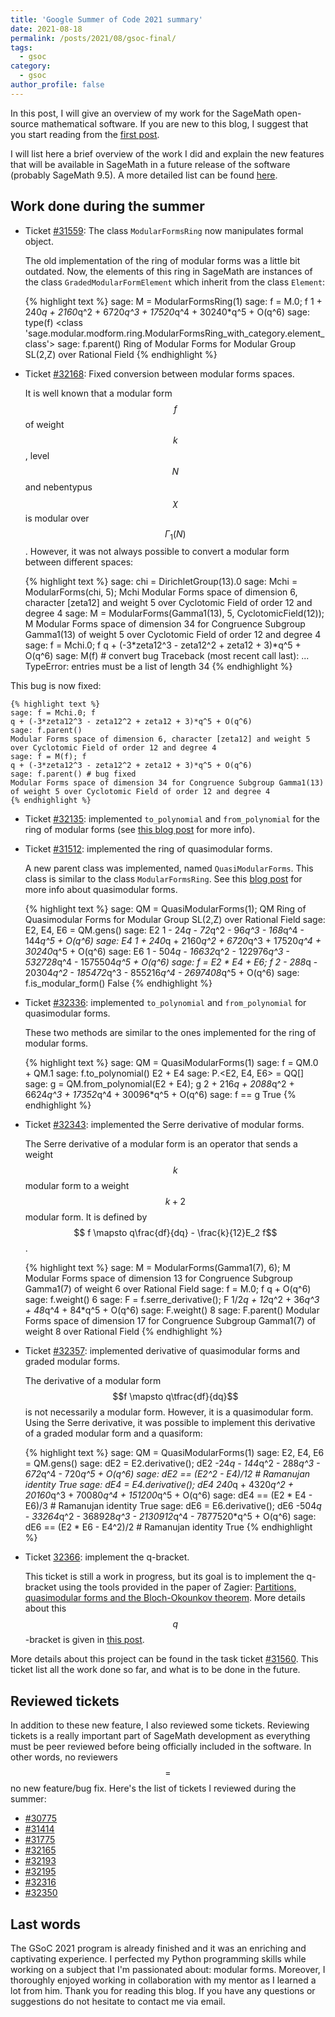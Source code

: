 ```yaml
---
title: 'Google Summer of Code 2021 summary'
date: 2021-08-18
permalink: /posts/2021/08/gsoc-final/
tags:
  - gsoc
category:
  - gsoc
author_profile: false
---
```


In this post, I will give an overview of my work for the SageMath open-source mathematical software. If you are new to this blog, I suggest that you start reading from the [first post](/posts/2021/05/gsoc2021/).

I will list here a brief overview of the work I did and explain the new features that will be available in SageMath in a future release of the software (probably SageMath 9.5). A more detailed list can be found [here](https://trac.sagemath.org/ticket/31560).

## Work done during the summer

* Ticket [#31559](https://trac.sagemath.org/ticket/31559): The class `ModularFormsRing` now manipulates formal object.

    The old implementation of the ring of modular forms was a little bit outdated. Now, the elements of this ring in SageMath are instances of the class `GradedModularFormElement` which inherit from the class `Element`:

    {% highlight text %}
    sage: M = ModularFormsRing(1)
    sage: f = M.0; f
    1 + 240*q + 2160*q^2 + 6720*q^3 + 17520*q^4 + 30240*q^5 + O(q^6)
    sage: type(f)
    <class 'sage.modular.modform.ring.ModularFormsRing_with_category.element_class'>
    sage: f.parent()
    Ring of Modular Forms for Modular Group SL(2,Z) over Rational Field
    {% endhighlight %}

* Ticket [#32168](https://trac.sagemath.org/ticket/32168): Fixed conversion between modular forms spaces.

    It is well known that a modular form $$f$$ of weight $$k$$, level $$N$$ and nebentypus $$\chi$$ is modular over $$\Gamma_1(N)$$. However, it was not always possible to convert a modular form between different spaces:

    {% highlight text %}
    sage: chi = DirichletGroup(13).0
    sage: Mchi = ModularForms(chi, 5); Mchi
    Modular Forms space of dimension 6, character [zeta12] and weight 5 over Cyclotomic Field of order 12 and degree 4
    sage: M = ModularForms(Gamma1(13), 5, CyclotomicField(12)); M
    Modular Forms space of dimension 34 for Congruence Subgroup Gamma1(13) of weight 5 over Cyclotomic Field of order 12 and degree 4
    sage: f = Mchi.0; f
    q + (-3*zeta12^3 - zeta12^2 + zeta12 + 3)*q^5 + O(q^6)
    sage: M(f) # convert bug
    Traceback (most recent call last):
    ...
    TypeError: entries must be a list of length 34
    {% endhighlight %}

This bug is now fixed:

    {% highlight text %}
    sage: f = Mchi.0; f
    q + (-3*zeta12^3 - zeta12^2 + zeta12 + 3)*q^5 + O(q^6)
    sage: f.parent()
    Modular Forms space of dimension 6, character [zeta12] and weight 5 over Cyclotomic Field of order 12 and degree 4
    sage: f = M(f); f
    q + (-3*zeta12^3 - zeta12^2 + zeta12 + 3)*q^5 + O(q^6)
    sage: f.parent() # bug fixed
    Modular Forms space of dimension 34 for Congruence Subgroup Gamma1(13) of weight 5 over Cyclotomic Field of order 12 and degree 4
    {% endhighlight %}

* Ticket [#32135](https://trac.sagemath.org/ticket/32135): implemented `to_polynomial` and `from_polynomial` for the ring of modular forms (see [this blog post](/posts/2021/06/relation/) for more info).

* Ticket [#31512](https://trac.sagemath.org/ticket/31512): implemented the ring of quasimodular forms.

    A new parent class was implemented, named `QuasiModularForms`. This class is similar to the class `ModularFormsRing`. See this [blog post](/posts/2021/05/quasimodform/) for more info about quasimodular forms.

    {% highlight text %}
    sage: QM = QuasiModularForms(1); QM
    Ring of Quasimodular Forms for Modular Group SL(2,Z) over Rational Field
    sage: E2, E4, E6 = QM.gens()
    sage: E2
    1 - 24*q - 72*q^2 - 96*q^3 - 168*q^4 - 144*q^5 + O(q^6)
    sage: E4
    1 + 240*q + 2160*q^2 + 6720*q^3 + 17520*q^4 + 30240*q^5 + O(q^6)
    sage: E6
    1 - 504*q - 16632*q^2 - 122976*q^3 - 532728*q^4 - 1575504*q^5 + O(q^6)
    sage: f = E2 * E4 + E6; f
    2 - 288*q - 20304*q^2 - 185472*q^3 - 855216*q^4 - 2697408*q^5 + O(q^6)
    sage: f.is_modular_form()
    False
    {% endhighlight %}

* Ticket [#32336](https://trac.sagemath.org/ticket/32336): implemented `to_polynomial` and `from_polynomial` for quasimodular forms.

    These two methods are similar to the ones implemented for the ring of modular forms.

    {% highlight text %}
    sage: QM = QuasiModularForms(1)
    sage: f = QM.0 + QM.1
    sage: f.to_polynomial()
    E2 + E4
    sage: P.<E2, E4, E6> = QQ[]
    sage: g = QM.from_polynomial(E2 + E4); g
    2 + 216*q + 2088*q^2 + 6624*q^3 + 17352*q^4 + 30096*q^5 + O(q^6)
    sage: f == g
    True
    {% endhighlight %}

* Ticket [#32343](https://trac.sagemath.org/ticket/32343): implemented the Serre derivative of modular forms.

    The Serre derivative of a modular form is an operator that sends a weight $$k$$ modular form to a weight $$k+2$$ modular form. It is defined by $$ f \mapsto q\frac{df}{dq} - \frac{k}{12}E_2 f$$.

    {% highlight text %}
    sage: M = ModularForms(Gamma1(7), 6); M
    Modular Forms space of dimension 13 for Congruence Subgroup Gamma1(7) of weight 6 over Rational Field
    sage: f = M.0; f
    q + O(q^6)
    sage: f.weight()
    6
    sage: F = f.serre_derivative(); F
    1/2*q + 12*q^2 + 36*q^3 + 48*q^4 + 84*q^5 + O(q^6)
    sage: F.weight()
    8
    sage: F.parent()
    Modular Forms space of dimension 17 for Congruence Subgroup Gamma1(7) of weight 8 over Rational Field
    {% endhighlight %}

* Ticket [#32357](https://trac.sagemath.org/ticket/32357): implemented derivative of quasimodular forms and graded modular forms.

    The derivative of a modular form $$f \mapsto q\tfrac{df}{dq}$$ is not necessarily a modular form. However, it is a quasimodular form. Using the Serre derivative, it was possible to implement this derivative of a graded modular form and a quasiform:

    {% highlight text %}
    sage: QM = QuasiModularForms(1)
    sage: E2, E4, E6 = QM.gens()
    sage: dE2 = E2.derivative(); dE2
    -24*q - 144*q^2 - 288*q^3 - 672*q^4 - 720*q^5 + O(q^6)
    sage: dE2 == (E2^2 - E4)/12 # Ramanujan identity
    True
    sage: dE4 = E4.derivative(); dE4
    240*q + 4320*q^2 + 20160*q^3 + 70080*q^4 + 151200*q^5 + O(q^6)
    sage: dE4 == (E2 * E4 - E6)/3 # Ramanujan identity
    True
    sage: dE6 = E6.derivative(); dE6
    -504*q - 33264*q^2 - 368928*q^3 - 2130912*q^4 - 7877520*q^5 + O(q^6)
    sage: dE6 == (E2 * E6 - E4^2)/2 # Ramanujan identity
    True
    {% endhighlight %}

* Ticket [32366](https://trac.sagemath.org/ticket/32366): implement the q-bracket.

    This ticket is still a work in progress, but its goal is to implement the q-bracket using the tools provided in the paper of Zagier: [Partitions, quasimodular forms and the Bloch-Okounkov theorem](https://people.mpim-bonn.mpg.de/zagier/files/doi/10.1007/s11139-015-9730-8/bloch-okounkov.pdf). More details about this $$q$$-bracket is given in [this post](/posts/2021/08/okounkov/).

More details about this project can be found in the task ticket [#31560](https://trac.sagemath.org/ticket/31560). This ticket list all the work done so far, and what is to be done in the future.

## Reviewed tickets

In addition to these new feature, I also reviewed some tickets. Reviewing tickets is a really important part of SageMath development as everything must be peer reviewed before being officially included in the software. In other words, no reviewers $$=$$ no new feature/bug fix. Here's the list of tickets I reviewed during the summer:

* [#30775](https://trac.sagemath.org/ticket/30775)
* [#31414](https://trac.sagemath.org/ticket/31414)
* [#31775](https://trac.sagemath.org/ticket/31775)
* [#32165](https://trac.sagemath.org/ticket/32165)
* [#32193](https://trac.sagemath.org/ticket/32193)
* [#32195](https://trac.sagemath.org/ticket/32195)
* [#32316](https://trac.sagemath.org/ticket/32316)
* [#32350](https://trac.sagemath.org/ticket/32350)

## Last words

The GSoC 2021 program is already finished and it was an enriching and captivating experience. I perfected my Python programming skills while working on a subject that I'm passionated about: modular forms. Moreover, I thoroughly enjoyed working in collaboration with my mentor as I learned a lot from him. Thank you for reading this blog. If you have any questions or suggestions do not hesitate to contact me via email.
